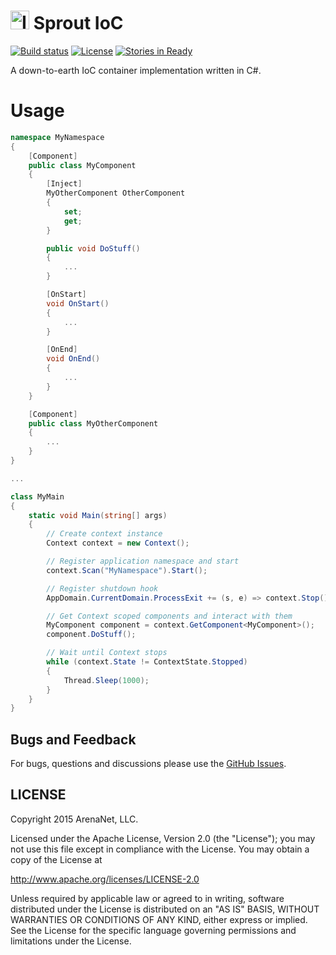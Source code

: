 <img src="http://cdn.flaticon.com/png/256/66630.png" alt="Icon" width="30" height="30"/> Sprout IoC
=====
[![Build status](https://ci.appveyor.com/api/projects/status/txmmhy4jjvjlubut?svg=true)](https://ci.appveyor.com/project/elvirb/sprout-ioc)
[![License](https://img.shields.io/github/license/arenanet/sprout-ioc.svg)](http://www.apache.org/licenses/LICENSE-2.0)
[![Stories in Ready](https://img.shields.io/github/issues/arenanet/sprout-io.svg?label=tasks)](http://waffle.io/arenanet/sprout-ioc)

A down-to-earth IoC container implementation written in C#.

Usage
==========
```csharp
namespace MyNamespace
{
	[Component]
	public class MyComponent
	{
		[Inject]
		MyOtherComponent OtherComponent
		{
			set;
			get;
		}

		public void DoStuff()
		{
			...
		}

		[OnStart]
		void OnStart()
		{
			...
		}

		[OnEnd]
		void OnEnd()
		{
			...
		}
	}

	[Component]
	public class MyOtherComponent
	{
		...
	}
}

...

class MyMain
{
	static void Main(string[] args)
	{
		// Create context instance
		Context context = new Context();

		// Register application namespace and start
		context.Scan("MyNamespace").Start();

		// Register shutdown hook
		AppDomain.CurrentDomain.ProcessExit += (s, e) => context.Stop();

		// Get Context scoped components and interact with them
		MyComponent component = context.GetComponent<MyComponent>();
		component.DoStuff();

		// Wait until Context stops
		while (context.State != ContextState.Stopped)
		{
			Thread.Sleep(1000);
		}
	}
}
```

## Bugs and Feedback

For bugs, questions and discussions please use the [GitHub Issues](https://github.com/ArenaNet/sprout-ioc/issues).

## LICENSE

Copyright 2015 ArenaNet, LLC.

Licensed under the Apache License, Version 2.0 (the "License");
you may not use this file except in compliance with the License.
You may obtain a copy of the License at

<http://www.apache.org/licenses/LICENSE-2.0>

Unless required by applicable law or agreed to in writing, software
distributed under the License is distributed on an "AS IS" BASIS,
WITHOUT WARRANTIES OR CONDITIONS OF ANY KIND, either express or implied.
See the License for the specific language governing permissions and
limitations under the License.
